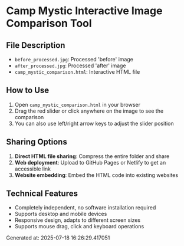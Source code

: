 # Camp Mystic Interactive Image Comparison Tool

## File Description

- `before_processed.jpg`: Processed 'before' image
- `after_processed.jpg`: Processed 'after' image
- `camp_mystic_comparison.html`: Interactive HTML file

## How to Use

1. Open `camp_mystic_comparison.html` in your browser
2. Drag the red slider or click anywhere on the image to see the comparison
3. You can also use left/right arrow keys to adjust the slider position

## Sharing Options

1. **Direct HTML file sharing**: Compress the entire folder and share
2. **Web deployment**: Upload to GitHub Pages or Netlify to get an accessible link
3. **Website embedding**: Embed the HTML code into existing websites

## Technical Features

- Completely independent, no software installation required
- Supports desktop and mobile devices
- Responsive design, adapts to different screen sizes
- Supports mouse drag, click and keyboard operations

Generated at: 2025-07-18 16:26:29.417051

